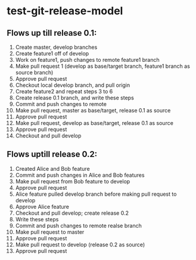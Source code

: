 # test-git-release-model
## Flows up till release 0.1:
1. Create master, develop branches
2. Create feature1 off of develop
3. Work on feature1, push changes to remote feature1 branch
4. Make pull request 1 (develop as base/target branch, feature1 branch as
  source branch)
5. Approve pull request
6. Checkout local develop branch, and pull origin
7. Create feature2 and repeat steps 3 to 6
8. Create release 0.1 branch, and write these steps
9. Commit and push changes to remote
10. Make pull request, master as base/target, release 0.1 as source
11. Approve pull request
12. Make pull request, develop as base/target, release 0.1 as source
13. Approve pull request
14. Checkout and pull develop

## Flows uptill release 0.2:
1. Created Alice and Bob feature
2. Commit and push changes in Alice and Bob features
3. Make pull request from Bob feature to develop
4. Approve pull request
5. Alice feature pulled develop branch before making pull request to
   develop
6. Approve Alice feature
7. Checkout and pull develop; create release 0.2
8. Write these steps
9. Commit and push changes to remote realse branch
10. Make pull request to master
11. Approve pull request
12. Make pull request to develop (release 0.2 as source)
13. Approve pull request


